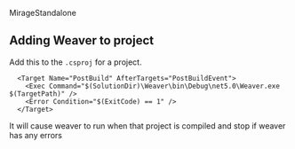 MirageStandalone


## Adding Weaver to project

Add this to the `.csproj` for a project.

```
  <Target Name="PostBuild" AfterTargets="PostBuildEvent">
    <Exec Command="$(SolutionDir)\Weaver\bin\Debug\net5.0\Weaver.exe $(TargetPath)" />
    <Error Condition="$(ExitCode) == 1" />
  </Target>
```

It will cause weaver to run when that project is compiled and stop if weaver has any errors